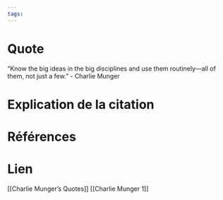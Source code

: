 ```yaml
---
tags:
---
```

# Quote

“Know the big ideas in the big disciplines and use them routinely—all of them, not just a few.” - Charlie Munger

# Explication de la citation


# Références


# Lien

[[Charlie Munger’s Quotes]]
[[Charlie Munger 1]]


